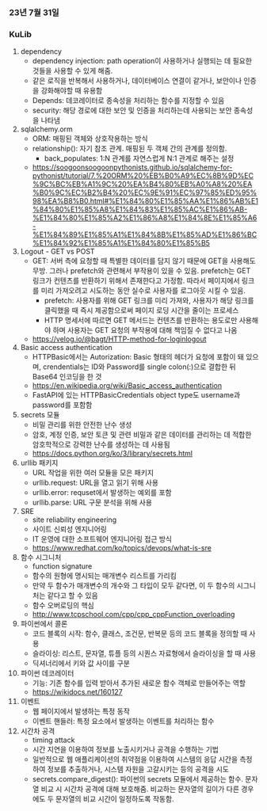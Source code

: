 ### 23년 7월 31일

### KuLib
1. dependency
    - dependency injection: path operation이 사용하거나 실행되는 데 필요한 것들을 사용할 수 있게 해줌.
    - 같은 로직을 반복해서 사용하거나, 데이터베이스 연결이 같거나, 보안이나 인증을 강화해야할 때 유용함
    - Depends: 데코레이터로 종속성을 처리하는 함수를 지정할 수 있음
    - security: 해당 경로에 대한 보안 및 인증을 처리하는데 사용되는 보안 종속성을 나타냄
2. sqlalchemy.orm
    - ORM: 매핑된 객체와 상호작용하는 방식
    - relationship(): 자기 참조 관계. 매핑된 두 객체 간의 관계를 정의함. 
        - back_populates: 1:N 관계를 자연스럽게 N:1 관계로 해주는 설정
    - https://soogoonsoogoonpythonists.github.io/sqlalchemy-for-pythonist/tutorial/7.%20ORM%20%EB%B0%A9%EC%8B%9D%EC%9C%BC%EB%A1%9C%20%EA%B4%80%EB%A0%A8%20%EA%B0%9C%EC%B2%B4%20%EC%9E%91%EC%97%85%ED%95%98%EA%B8%B0.html#%E1%84%80%E1%85%AA%E1%86%AB%E1%84%80%E1%85%A8%E1%84%83%E1%85%AC%E1%86%AB-%E1%84%80%E1%85%A2%E1%86%A8%E1%84%8E%E1%85%A6-%E1%84%89%E1%85%A1%E1%84%8B%E1%85%AD%E1%86%BC%E1%84%92%E1%85%A1%E1%84%80%E1%85%B5
3. Logout - GET vs POST
    - GET: 서버 측에 요청할 때 특별한 데이터를 담지 않기 때문에 GET을 사용해도 무방. 그러나 prefetch와 관련해서 부작용이 있을 수 있음. prefetch는 GET 링크가 컨텐츠를 반환하기 위해서 존재한다고 가정함. 따라서 페이지에서 링크를 미리 가져오려고 시도하는 동안 실수로 사용자를 로그아웃 시킬 수 있음. 
        - prefetch: 사용자를 위해 GET 링크를 미리 가져와, 사용자가 해당 링크를 클릭했을 때 즉시 제공함으로써 페이지 로딩 시간을 줄이는 프로세스
        - HTTP 명세서에 따르면 GET 메서드는 컨텐츠를 반환하는 용도로만 사용해야 하며 사용자는 GET 요청의 부작용에 대해 책임질 수 없다고 나옴
    -  https://velog.io/@bagt/HTTP-method-for-loginlogout
4. Basic access authentication
    - HTTPBasic에서는 Autorization: Basic <credentials> 형태의 헤더가 요청에 포함이 돼 있으며, crendentials는 ID와 Password를 single colon(:)으로 결합한 뒤 Base64 인코딩을 한 것
    - https://en.wikipedia.org/wiki/Basic_access_authentication
    - FastAPI에 있는 HTTPBasicCredentials object type도 username과 password를 포함함
5. secrets 모듈
    - 비밀 관리를 위한 안전한 난수 생성
    - 암호, 계정 인증, 보안 토큰 및 관련 비밀과 같은 데이터를 관리하는 데 적합한 암호학적으로 강력한 난수를 생성하는 데 사용됨
    - https://docs.python.org/ko/3/library/secrets.html
6. urllib 패키지
    - URL 작업을 위한 여러 모듈을 모은 패키지
    - urllib.request: URL을 열고 읽기 위해 사용
    - urllib.error: requset에서 발생하는 예외를 포함
    - urllib.parse: URL 구문 분석을 위해 사용
7. SRE
    - site reliability engineering
    - 사이트 신뢰성 엔지니어링
    - IT 운영에 대한 소프트웨어 엔지니어링 접근 방식
    - https://www.redhat.com/ko/topics/devops/what-is-sre
8. 함수 시그니처
    - function signature
    - 함수의 원형에 명시되는 매개변수 리스트를 가리킴
    - 만약 두 함수가 매개변수의 개수와 그 타입이 모두 같다면, 이 두 함수의 시그니처는 같다고 할 수 있음
    - 함수 오버로딩의 핵심
    - http://www.tcpschool.com/cpp/cpp_cppFunction_overloading
9. 파이썬에서 콜론
    - 코드 블록의 시작: 함수, 클래스, 조건문, 반복문 등의 코드 블록을 정의할 때 사용
    - 슬라이싱: 리스트, 문자열, 튜플 등의 시퀀스 자료형에서 슬라이싱을 할 때 사용
    - 딕셔너리에서 키와 값 사이를 구분
10. 파이썬 데코레이터
    - 기능: 기존 함수를 입력 받아서 추가된 새로운 함수 객체로 만들어주는 역할
    - https://wikidocs.net/160127
11. 이벤트
    - 웹 페이지에서 발생하는 특정 동작
    - 이벤트 핸들러: 특정 요소에서 발생하는 이벤트를 처리하는 함수
12. 시간차 공격
    - timing attack
    - 시간 지연을 이용하여 정보를 노출시키거나 공격을 수행하는 기법
    - 일반적으로 웹 애플리케이션의 취약점을 이용하여 시스템의 응답 시간을 측정하여 정보를 추출하거나, 시스템 자원을 고갈시키는 등의 공격을 시도
    - secrets.compare_digest(): 파이썬의 secrets 모듈에서 제공하는 함수. 문자열 비교 시 시간차 공격에 대해 보호해줌. 비교하는 문자열의 길이가 다른 경우에도 두 문자열의 비교 시간이 일정하도록 작동함.